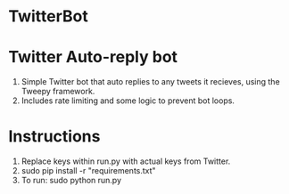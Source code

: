 TwitterBot
==========

# Twitter Auto-reply bot
1. Simple Twitter bot that auto replies to any tweets it recieves, using the Tweepy framework. 
2. Includes rate limiting and some logic to prevent bot loops. 

# Instructions
1. Replace keys within run.py with actual keys from Twitter. 
2. sudo pip install -r "requirements.txt"
3. To run: sudo python run.py